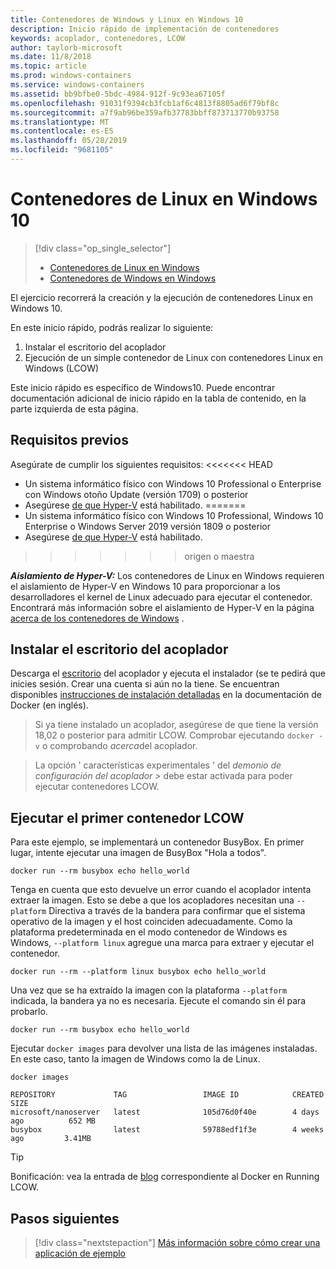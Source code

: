 ```yaml
---
title: Contenedores de Windows y Linux en Windows 10
description: Inicio rápido de implementación de contenedores
keywords: acoplador, contenedores, LCOW
author: taylorb-microsoft
ms.date: 11/8/2018
ms.topic: article
ms.prod: windows-containers
ms.service: windows-containers
ms.assetid: bb9bfbe0-5bdc-4984-912f-9c93ea67105f
ms.openlocfilehash: 91031f9394cb3fcb1af6c4813f8805ad6f79bf8c
ms.sourcegitcommit: a7f9ab96be359afb37783bbff873713770b93758
ms.translationtype: MT
ms.contentlocale: es-ES
ms.lasthandoff: 05/28/2019
ms.locfileid: "9681105"
---
```

# <a name="linux-containers-on-windows-10"></a>Contenedores de Linux en Windows 10

> [!div class="op_single_selector"]
> - [Contenedores de Linux en Windows](quick-start-windows-10-linux.md)
> - [Contenedores de Windows en Windows](quick-start-windows-10.md)

El ejercicio recorrerá la creación y la ejecución de contenedores Linux en Windows 10.

En este inicio rápido, podrás realizar lo siguiente:

1. Instalar el escritorio del acoplador
2. Ejecución de un simple contenedor de Linux con contenedores Linux en Windows (LCOW)

Este inicio rápido es específico de Windows10. Puede encontrar documentación adicional de inicio rápido en la tabla de contenido, en la parte izquierda de esta página.

## <a name="prerequisites"></a>Requisitos previos

Asegúrate de cumplir los siguientes requisitos: <<<<<<< HEAD
- Un sistema informático físico con Windows 10 Professional o Enterprise con Windows otoño Update (versión 1709) o posterior
- Asegúrese [de que Hyper-V](https://docs.microsoft.com/virtualization/hyper-v-on-windows/reference/hyper-v-requirements) está habilitado.
=======
- Un sistema informático físico con Windows 10 Professional, Windows 10 Enterprise o Windows Server 2019 versión 1809 o posterior
- Asegúrese [de que Hyper-V](https://docs.microsoft.com/en-us/virtualization/hyper-v-on-windows/reference/hyper-v-requirements) está habilitado.
>>>>>>> origen o maestra

***Aislamiento de Hyper-V:*** Los contenedores de Linux en Windows requieren el aislamiento de Hyper-V en Windows 10 para proporcionar a los desarrolladores el kernel de Linux adecuado para ejecutar el contenedor. Encontrará más información sobre el aislamiento de Hyper-V en la página [acerca de los contenedores de Windows](../about/index.md) .

## <a name="install-docker-desktop"></a>Instalar el escritorio del acoplador

Descarga el [escritorio](https://store.docker.com/editions/community/docker-ce-desktop-windows) del acoplador y ejecuta el instalador (se te pedirá que inicies sesión. Crear una cuenta si aún no la tiene. Se encuentran disponibles [instrucciones de instalación detalladas](https://docs.docker.com/docker-for-windows/install) en la documentación de Docker (en inglés).

> Si ya tiene instalado un acoplador, asegúrese de que tiene la versión 18,02 o posterior para admitir LCOW. Comprobar ejecutando `docker -v` o comprobando *acerca*del acoplador.

> La opción ' características experimentales ' del *demonio de configuración del acoplador >* debe estar activada para poder ejecutar contenedores LCOW.

## <a name="run-your-first-lcow-container"></a>Ejecutar el primer contenedor LCOW

Para este ejemplo, se implementará un contenedor BusyBox. En primer lugar, intente ejecutar una imagen de BusyBox "Hola a todos".

```console
docker run --rm busybox echo hello_world
```

Tenga en cuenta que esto devuelve un error cuando el acoplador intenta extraer la imagen. Esto se debe a que los acopladores necesitan una `--platform` Directiva a través de la bandera para confirmar que el sistema operativo de la imagen y el host coinciden adecuadamente. Como la plataforma predeterminada en el modo contenedor de Windows es Windows, `--platform linux` agregue una marca para extraer y ejecutar el contenedor.

```console
docker run --rm --platform linux busybox echo hello_world
```

Una vez que se ha extraído la imagen con la plataforma `--platform` indicada, la bandera ya no es necesaria. Ejecute el comando sin él para probarlo.

```console
docker run --rm busybox echo hello_world
```

Ejecutar `docker images` para devolver una lista de las imágenes instaladas. En este caso, tanto la imagen de Windows como la de Linux.

```console
docker images

REPOSITORY             TAG                 IMAGE ID            CREATED             SIZE
microsoft/nanoserver   latest              105d76d0f40e        4 days ago          652 MB
busybox                latest              59788edf1f3e        4 weeks ago         3.41MB
```

> [!TIP]
> Bonificación: vea la entrada de [blog](https://blog.docker.com/2018/02/docker-for-windows-18-02-with-windows-10-fall-creators-update/) correspondiente al Docker en Running LCOW.

## <a name="next-steps"></a>Pasos siguientes

> [!div class="nextstepaction"]
> [Más información sobre cómo crear una aplicación de ejemplo](./building-sample-app.md)
